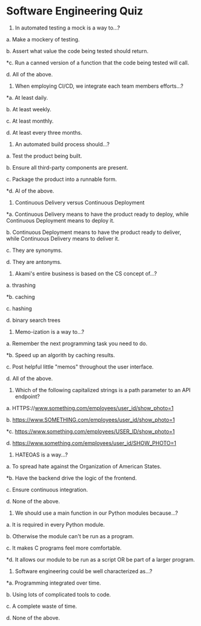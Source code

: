 # Software Engineering Quiz


1. In automated testing a mock is a way to...?

a. Make a mockery of testing.

b. Assert what value the code being tested should return.

*c. Run a canned version of a function that the code being tested will call.

d. All of the above.

1. When employing CI/CD, we integrate each team members efforts...?

*a. At least daily.

b. At least weekly.

c. At least monthly.

d. At least every three months.

1. An automated build process should...?

a. Test the product being built.

b. Ensure all third-party components are present.

c. Package the product into a runnable form.

*d. Al of the above.

1. Continuous Delivery versus Continuous Deployment

*a. Continuous Delivery means to have the product ready to deploy, while Continuous Deployment means to deploy it.

b. Continuous Deployment means to have the product ready to deliver, while Continuous Delivery means to deliver it.

c. They are synonyms.

d. They are antonyms.

1. Akami's entire business is based on the CS concept of...?

a. thrashing

*b. caching

c. hashing

d. binary search trees

1. Memo-ization is a way to...?

a. Remember the next programming task you need to do.

*b. Speed up an algorith by caching results.

c. Post helpful little "memos" throughout the user interface.

d. All of the above.

1. Which of the following capitalized strings is a path parameter to an API endpoint?

a. HTTPS://www.something.com/employees/user_id/show_photo=1

b. https://www.SOMETHING.com/employees/user_id/show_photo=1

*c. https://www.something.com/employees/USER_ID/show_photo=1

d. https://www.something.com/employees/user_id/SHOW_PHOTO=1

1. HATEOAS is a way...?

a. To spread hate against the Organization of American States.

*b. Have the backend drive the logic of the frontend.

c. Ensure continuous integration.

d. None of the above.

1. We should use a main function in our Python modules because...?

a. It is required in every Python module.

b. Otherwise the module can't be run as a program.

c. It makes C programs feel more comfortable.

*d. It allows our module to be run as a script OR be part of a larger program.

1. Software engineering could be well characterized as...?

*a. Programming integrated over time.

b. Using lots of complicated tools to code.

c. A complete waste of time.

d. None of the above.
